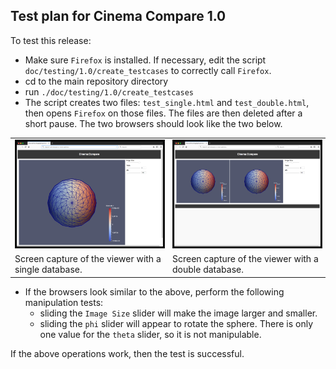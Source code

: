 ## Test plan for Cinema Compare 1.0

To test this release:

- Make sure `Firefox` is installed. If necessary, edit the script `doc/testing/1.0/create_testcases` to correctly call `Firefox`.
- cd to the main repository directory
- run `./doc/testing/1.0/create_testcases`
- The script creates two files: `test_single.html` and `test_double.html`, then opens `Firefox` on those files. The files are then deleted after a short pause. The two browsers should look like the two below.

<p align="center">
<table>
<tr>
<td width="50%"><img src="img/single.png" width="400" border="1"/></td>
<td width="50%"><img src="img/double.png" width="400" border="1"/></td>
</tr>
<tr>
<td>Screen capture of the viewer with a single database.</td>
<td>Screen capture of the viewer with a double database.</td>
</tr>
<table>
</p>

- If the browsers look similar to the above, perform the following manipulation tests:
    - sliding the `Image Size` slider will make the image larger and smaller.
    - sliding the `phi` slider will appear to rotate the sphere. There is only one value for the `theta` slider, so it is not manipulable.

If the above operations work, then the test is successful.


